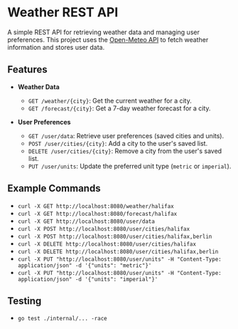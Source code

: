 
#  Weather REST API
A simple REST API for retrieving weather data and managing user preferences. This project uses the [Open-Meteo API](https://open-meteo.com/en/docs) to fetch weather information and stores user data.

##  Features
-  **Weather Data**
	-  `GET /weather/{city}`: Get the current weather for a city.
	-  `GET /forecast/{city}`: Get a 7-day weather forecast for a city.

-  **User Preferences**
	-  `GET /user/data`: Retrieve user preferences (saved cities and units).
	-  `POST /user/cities/{city}`: Add a city to the user's saved list.
	-  `DELETE /user/cities/{city}`: Remove a city from the user's saved list.
	-  `PUT /user/units`: Update the preferred unit type (`metric` or `imperial`).

## Example Commands
- `curl -X GET http://localhost:8080/weather/halifax`
- `curl -X GET http://localhost:8080/forecast/halifax`
- `curl -X GET http://localhost:8080/user/data`
- `curl -X POST http://localhost:8080/user/cities/halifax`
- `curl -X POST http://localhost:8080/user/cities/halifax,berlin`
- `curl -X DELETE http://localhost:8080/user/cities/halifax`
- `curl -X DELETE http://localhost:8080/user/cities/halifax,berlin`
- `curl -X PUT "http://localhost:8080/user/units" -H "Content-Type: application/json" -d '{"units": "metric"}'`
- `curl -X PUT "http://localhost:8080/user/units" -H "Content-Type: application/json" -d '{"units": "imperial"}'`

## Testing
- `go test ./internal/... -race`